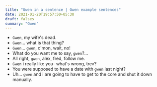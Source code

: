 ```yaml
---
title: "Gwen in a sentence | Gwen example sentences"
date: 2021-01-20T19:57:50+05:30
draft: falses
summary: "Gwen"
---
```

- `Gwen`, my wife's dead.
- `Gwen`... what is that thing?
- `Gwen`... `gwen`, c'mon, wait, no!
- What do you want me to say, `gwen`?...
- All right, `gwen`, alex, fred, follow me.
- `Gwen` i really like you- what's wrong, trev?
- You were supposed to have a date with `gwen` last night?
- Uh... `gwen` and i are going to have to get to the core and shut it down manually.
                 
